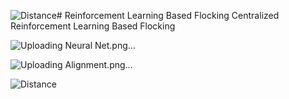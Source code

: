 ![Distance](https://github.com/user-attachments/assets/ec15f5db-0445-418e-bd04-b5b8ca08dfec)# Reinforcement Learning Based Flocking
Centralized Reinforcement Learning Based Flocking

![Uploading Neural Net.png…]()


![Uploading Alignment.png…]()


![Distance](https://github.com/user-attachments/assets/6eb188c5-c351-4cae-8cc4-2ff26316eefd)
